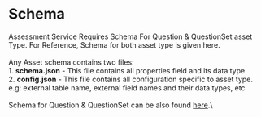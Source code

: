 # Schema

Assessment Service Requires Schema For Question & QuestionSet asset Type. For Reference, Schema for both asset type is given here. \
\
Any Asset schema contains two files:\
&#x20;  1\. **schema.json** - This file contains all properties field and its data type\
&#x20;  2\. **config.json** - This file contains all configuration specific to asset type. e.g:    external table name, external field names and their data types, etc\
\
Schema for Question & QuestionSet can be also found [here](https://github.com/project-sunbird/knowledge-platform/tree/master/schemas/).\

